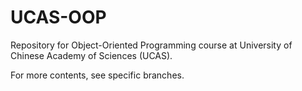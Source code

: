 # UCAS-OOP

Repository for Object-Oriented Programming course at University of Chinese Academy of Sciences (UCAS).

For more contents, see specific branches.
